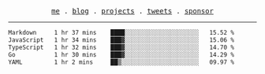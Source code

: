 <p align="center">
  <samp>
    <a href="https://everfu.org">me</a> .
    <a href="https://everfu.org/blog">blog</a> .
    <a href="https://everfu.org/github">projects</a> .
    <a href="https://twitter.com/everfu8">tweets</a> .
    <a href="https://everfu.org/sponsor">sponsor</a>
  </samp>
</p>

---

<!--START_SECTION:waka-->

```txt
Markdown     1 hr 37 mins    ████░░░░░░░░░░░░░░░░░░░░░   15.52 %
JavaScript   1 hr 34 mins    ███▓░░░░░░░░░░░░░░░░░░░░░   15.06 %
TypeScript   1 hr 32 mins    ███▓░░░░░░░░░░░░░░░░░░░░░   14.70 %
Go           1 hr 30 mins    ███▓░░░░░░░░░░░░░░░░░░░░░   14.29 %
YAML         1 hr 2 mins     ██▒░░░░░░░░░░░░░░░░░░░░░░   09.97 %
```

<!--END_SECTION:waka-->
